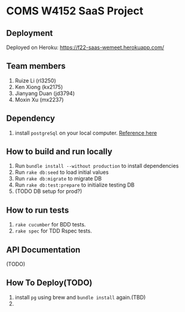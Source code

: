 # COMS W4152 SaaS Project

## Deployment
Deployed on Heroku: https://f22-saas-wemeet.herokuapp.com/

## Team members
1. Ruize Li (rl3250)
2. Ken Xiong (kx2175)
3. Jianyang Duan (jd3794)
4. Moxin Xu (mx2237)
## Dependency
1. install `postgreSql` on your local computer. [Reference here](https://www.postgresql.org/download/)
 
## How to build and run locally
1. Run `bundle install --without production` to install dependencies
2. Run `rake db:seed` to load initial values
3. Run `rake db:migrate` to migrate DB
4. Run `rake db:test:prepare` to initialize testing DB
5. (TODO DB setup for prod?)

## How to run tests
1. `rake cucumber` for BDD tests.
2. `rake spec` for TDD Rspec tests.

## API Documentation
(TODO)

## How To Deploy(TODO)
1. install `pg` using brew and `bundle install` again.(TBD)
2. 

